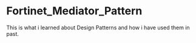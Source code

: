 # Fortinet_Mediator_Pattern
This is what i learned about Design Patterns and how i have used them in past. 
